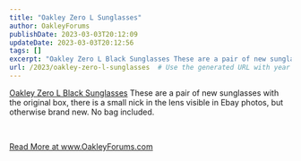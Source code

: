 ```yaml
---
title: "Oakley Zero L Sunglasses"
author: OakleyForums
publishDate: 2023-03-03T20:12:09
updateDate: 2023-03-03T20:12:56
tags: []
excerpt: "Oakley Zero L Black Sunglasses These are a pair of new sunglasses with the original box, there is a small nick in the lens visible in Ebay photos, but otherwise brand new. No bag included.  &nbsp; "
url: /2023/oakley-zero-l-sunglasses  # Use the generated URL with year
---
```

<p><a href="https://www.ebay.com/itm/155436861269">Oakley Zero L Black Sunglasses</a> These are a pair of new sunglasses with the original box, there is a small nick in the lens visible in Ebay photos, but otherwise brand new. No bag included.</p>  <p>&nbsp;</p>  <a href="https://www.OakleyForums.com/oakley-zero-l-sunglasses">Read More at www.OakleyForums.com</a>
